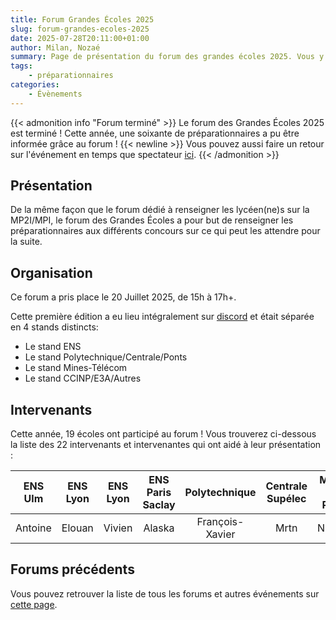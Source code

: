 ```yaml
---
title: Forum Grandes Écoles 2025
slug: forum-grandes-ecoles-2025
date: 2025-07-28T20:11:00+01:00
author: Milan, Nozaé
summary: Page de présentation du forum des grandes écoles 2025. Vous y trouverez toutes les informations concernant le forum des écoles intégrables après une filière MPI-MP2I, édition 2025.
tags:
    - préparationnaires
categories:
    - Évènements
---
```


{{< admonition info "Forum terminé" >}}
Le forum des Grandes Écoles 2025 est terminé ! Cette année, une soixante de préparationnaires a pu être informée grâce au forum ! {{< newline >}}
Vous pouvez aussi faire un retour sur l'événement en temps que spectateur [ici](https://forms.gle/GB5bBJwAM7fjqr9h8).
{{< /admonition >}}

## Présentation

De la même façon que le forum dédié à renseigner les lycéen(ne)s sur la MP2I/MPI, le forum des Grandes Écoles a pour but de renseigner les préparationnaires aux différents concours sur ce qui peut les attendre pour la suite.

## Organisation

Ce forum a pris place le 20 Juillet 2025, de 15h à 17h+.

Cette première édition a eu lieu intégralement sur [discord](https://discord.prepas-mp2i.org) et était séparée en 4 stands distincts:
- Le stand ENS
- Le stand Polytechnique/Centrale/Ponts
- Le stand Mines-Télécom
- Le stand CCINP/E3A/Autres

## Intervenants

Cette année, 19 écoles ont participé au forum ! Vous trouverez ci-dessous la liste des 22 intervenants et intervenantes qui ont aidé à leur présentation :

| ENS Ulm | ENS Lyon | ENS Lyon | ENS Paris Saclay | Polytechnique | Centrale Supélec | Mines de Paris | ENSTA Paris | Télécom SudParis | Télécom Nancy | Télécom Nancy | EURECOM | ENSIIE | ENSIIE | ENS Géomatique | ENSIMAG | ENSAI Rennes | ESISAR | CY Tech | INSA Toulouse | ENSIBS | EM Lyon |
|:----:|:----:|:----:|:----:|:----:|:----:|:----:|:----:|:----:|:----:|:----:|:----:|:----:|:----:|:----:|:----:|:----:|:----:|:----:|:---:|:---:|:---:|
| Antoine | Elouan | Vivien | Alaska | François-Xavier | Mrtn | Nathan | Théo | Triw | Ganda | Ely | H3xerty | Agryos | Nicolas | Emma (son copain) | Joachim | Maxime | Eros | Chat_Vert | Alain | Margaux | Jeremy |

## Forums précédents

Vous pouvez retrouver la liste de tous les forums et autres événements sur [cette page](/categories/%C3%A9v%C3%A8nements/).